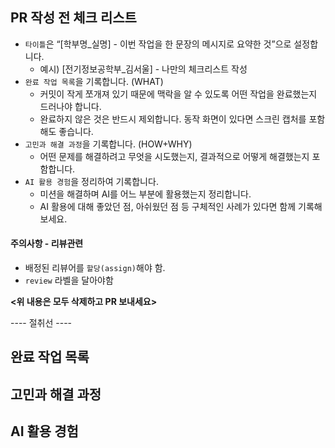 ## PR 작성 전 체크 리스트
 
- `타이틀`은 “[학부명_실명] - 이번 작업을 한 문장의 메시지로 요약한 것”으로 설정합니다.
    - 예시) [전기정보공학부_김서울] - 나만의 체크리스트 작성
- `완료 작업 목록`을 기록합니다. (WHAT)
    - 커밋이 작게 쪼개져 있기 때문에 맥락을 알 수 있도록 어떤 작업을 완료했는지 드러나야 합니다.
    - 완료하지 않은 것은 반드시 제외합니다. 동작 화면이 있다면 스크린 캡처를 포함해도 좋습니다.
- `고민과 해결 과정`을 기록합니다. (HOW+WHY)
    - 어떤 문제를 해결하려고 무엇을 시도했는지, 결과적으로 어떻게 해결했는지 포함합니다.
- `AI 활용 경험`을 정리하여 기록합니다.
    - 미션을 해결하며 AI를 어느 부분에 활용했는지 정리합니다.
    - AI 활용에 대해 좋았던 점, 아쉬웠던 점 등 구체적인 사례가 있다면 함께 기록해보세요.

#### 주의사항 - 리뷰관련
- 배정된 리뷰어를 `할당(assign)`해야 함.
- `review` 라벨을 달아야함


**<위 내용은 모두 삭제하고 PR 보내세요>**

---- 절취선 ----

## 완료 작업 목록

## 고민과 해결 과정

## AI 활용 경험
